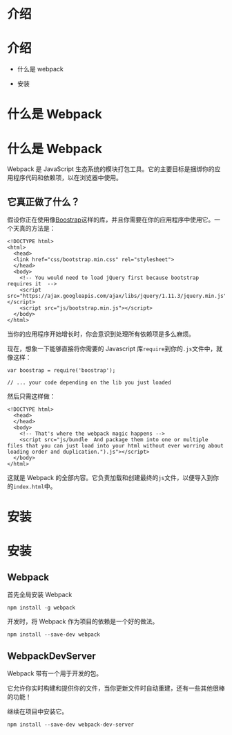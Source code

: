# 介绍

# 介绍

+   什么是 webpack

+   安装

# 什么是 Webpack

# 什么是 Webpack

Webpack 是 JavaScript 生态系统的模块打包工具。它的主要目标是捆绑你的应用程序代码和依赖项，以在浏览器中使用。

## 它真正做了什么？

假设你正在使用像[Boostrap](http://getbootstrap.com/)这样的库，并且你需要在你的应用程序中使用它。一个天真的方法是：

```
<!DOCTYPE html>
<html>
  <head>
  <link href="css/bootstrap.min.css" rel="stylesheet">
  </head>
  <body>
    <!-- You would need to load jQuery first because bootstrap requires it  -->
    <script src="https://ajax.googleapis.com/ajax/libs/jquery/1.11.3/jquery.min.js"></script>
    <script src="js/bootstrap.min.js"></script>
  </body>
</html> 
```

当你的应用程序开始增长时，你会意识到处理所有依赖项是多么麻烦。

现在，想象一下能够直接将你需要的 Javascript 库`require`到你的`.js`文件中，就像这样：

```
var boostrap = require('boostrap');

// ... your code depending on the lib you just loaded 
```

然后只需这样做：

```
<!DOCTYPE html>
  <head>
  </head>
  <body>
    <!-- That's where the webpack magic happens -->
    <script src="js/bundle  And package them into one or multiple files that you can just load into your html without ever worring about loading order and duplication.").js"></script>
  </body>
</html> 
```

这就是 Webpack 的全部内容。它负责加载和创建最终的`js`文件，以便导入到你的`index.html`中。

# 安装

# 安装

## Webpack

首先全局安装 Webpack

```
npm install -g webpack 
```

开发时，将 Webpack 作为项目的依赖是一个好的做法。

```
npm install --save-dev webpack 
```

## WebpackDevServer

Webpack 带有一个用于开发的包。

它允许你实时构建和提供你的文件，当你更新文件时自动重建，还有一些其他很棒的功能！

继续在项目中安装它。

```
npm install --save-dev webpack-dev-server 
```
